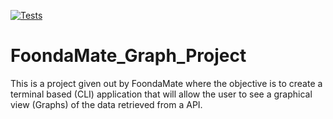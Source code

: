 [![Tests](https://github.com/GingerNinja2962/FoondaMate_Graph_Project/actions/workflows/Tests_runner.yml/badge.svg?branch=main&event=push)](https://github.com/GingerNinja2962/FoondaMate_Graph_Project/actions/workflows/Tests_runner.yml)
# FoondaMate_Graph_Project
This is a project given out by FoondaMate where the objective is to create a terminal based (CLI) application that will allow the user to see a graphical view (Graphs) of the data retrieved from a API.
